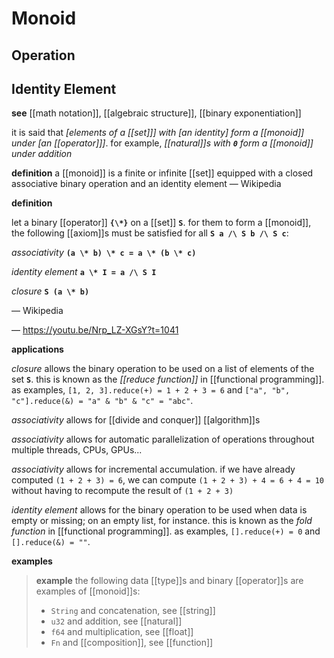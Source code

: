 # Monoid

## Operation

## Identity Element

**see** [[math notation]], [[algebraic structure]], [[binary exponentiation]]

it is said that _[elements of a [[set]]] with [an identity] form a [[monoid]] under [an [[operator]]]_. for example, _[[natural]]s with **`0`** form a [[monoid]] under addition_

**definition** a [[monoid]] is a finite or infinite [[set]] equipped with a closed associative binary operation and an identity element &mdash; Wikipedia

**definition**

let a binary [[operator]] **`{\*}`** on a [[set]] **`S`**. for them to form a [[monoid]], the following [[axiom]]s must be satisfied for all **`S a /\ S b /\ S c`**:

_associativity_ **`(a \* b) \* c = a \* (b \* c)`**

_identity element_ **`a \* I = a /\ S I`**

_closure_ **`S (a \* b)`**

&mdash; Wikipedia

&mdash; <https://youtu.be/Nrp_LZ-XGsY?t=1041>

**applications**

_closure_ allows the binary operation to be used on a list of elements of the set **`S`**. this is known as the _[[reduce function]]_ in [[functional programming]]. as examples, `[1, 2, 3].reduce(+) = 1 + 2 + 3 = 6` and `["a", "b", "c"].reduce(&) = "a" & "b" & "c" = "abc"`.

_associativity_ allows for [[divide and conquer]] [[algorithm]]s

_associativity_ allows for automatic parallelization of operations throughout multiple threads, CPUs, GPUs...

_associativity_ allows for incremental accumulation. if we have already computed `(1 + 2 + 3) = 6`, we can compute `(1 + 2 + 3) + 4 = 6 + 4 = 10` without having to recompute the result of `(1 + 2 + 3)`

_identity element_ allows for the binary operation to be used when data is empty or missing; on an empty list, for instance. this is known as the _fold function_ in [[functional programming]]. as examples, `[].reduce(+) = 0` and `[].reduce(&) = ""`.

**examples**

> **example** the following data [[type]]s and binary [[operator]]s are examples of [[monoid]]s:
>
> - `String` and concatenation, see [[string]]
> - `u32` and addition, see [[natural]]
> - `f64` and multiplication, see [[float]]
> - `Fn` and [[composition]], see [[function]]
